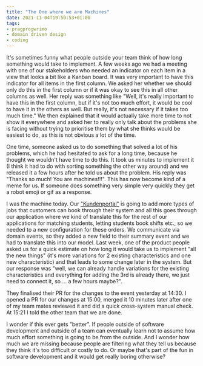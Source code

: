 ```yaml
---
title: "The One where we are Machines"
date: 2021-11-04T19:50:53+01:00
tags:
- pragprogwrimo
- domain driven design
- coding
---
```


It's sometimes funny what people outside your team think of how long something would take to implement. A few weeks ago we had a meeting with one of our stakeholders who needed an indicator on each item in a view that looks a bit like a Kanban board. It was very important to have this indicator for all items in the first column. We asked her whether we should only do this in the first column or if it was okay to see this in all other columns as well. Her reply was something like "Well, it's really important to have this in the first column, but if it's not too much effort, it would be cool to have it in the others as well. But really, it's not necessary if it takes too much time." We then explained that it would actually take more time to not show it everywhere and asked her to really only talk about the problems she is facing without trying to prioritise them by what she thinks would be easiest to do, as this is not obvious a lot of the time.

One time, someone asked us to do something that solved a lot of his problems, which he had hesitated to ask for a long time, because he thought we wouldn't have time to do this. It took us minutes to implement it (I think it had to do with sorting something the other way around) and we released it a few hours after he told us about the problem. His reply was "Thanks so much! You are machines!!!". This has now become kind of a meme for us. If someone does something very simple very quickly they get a robot emoji or gif as a response.

I was the machine today. Our ["Kundenportal"](https://portal.jobvalley.com/) is going to add more types of jobs that customers can book through their system and all this goes through our application where we kind of translate this for the rest of our applications for matching students, letting students book shifts etc., so we needed to a new configuration for these orders. We communicate via domain events, so they added a new field to their summary event and we had to translate this into our model. Last week, one of the product people asked us for a quick estimate on how long it would take us to implement "all the new things" (it's more variations for 2 existing characteristics and one new characteristic) and that leads to some change later in the system. But our response was "well, we can already handle variations for the existing characteristics and everything for adding the 3rd is already there, we just need to connect it, so ... a few hours maybe?".

They finalised their PR for the changes to the event yesterday at 14:30. I opened a PR for our changes at 15:00, merged it 10 minutes later after one of my team mates reviewed it and did a quick cross-system manual check. At 15:21 I told the other team that we are done.

I wonder if this ever gets "better". If people outside of software development and outside of a team can eventually learn not to assume how much effort something is going to be from the outside. And I wonder how much we are missing because people are filtering what they tell us because they think it's too difficult or costly to do. Or maybe that's part of the fun in software development and it would get really boring otherwise?
